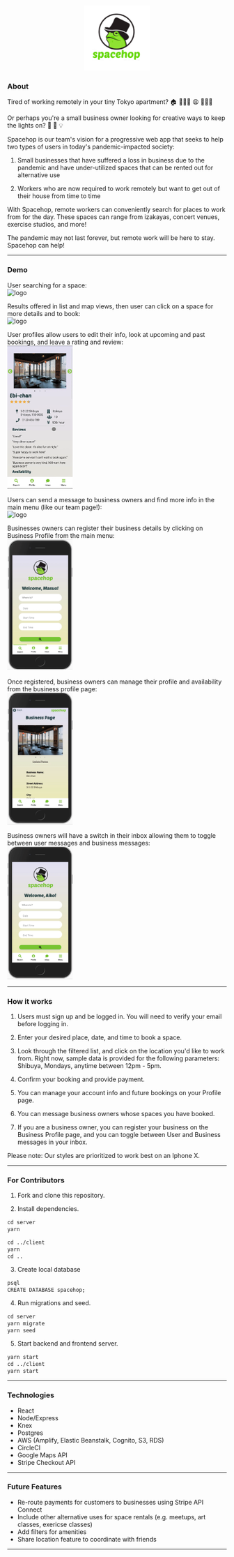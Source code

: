 <p align="center">
  <img width="150" alt="logo" src="./client/public/logo.png">
</p>

### About
Tired of working remotely in your tiny Tokyo apartment? 🏠 👩🏻‍💻 😫 🙋🏻‍♀️

Or perhaps you're a small business owner looking for creative ways to keep the lights on? 🤔 💸 💡

Spacehop is our team's vision for a progressive web app that seeks to help two types of users in today's pandemic-impacted society: 
1) Small businesses that have suffered a loss in business due to the pandemic and have under-utilized spaces that can be rented out for alternative use

2) Workers who are now required to work remotely but want to get out of their house from time to time

With Spacehop, remote workers can conveniently search for places to work from for the day. These spaces can range from izakayas, concert venues, exercise studios, and more! 

The pandemic may not last forever, but remote work will be here to stay. Spacehop can help!

***
### Demo

User searching for a space:<br>
<img width="150" alt="logo" src="./client/public/DEMO_search.gif">

Results offered in list and map views, then user can click on a space for more details and to book:<br>
<img width="150" alt="logo" src="./client/public/DEMO_results.gif">

User profiles allow users to edit their info, look at upcoming and past bookings, and leave a rating and review:<br>
<img width="150" alt="logo" src="./client/public/DEMO_profile.gif">

Users can send a message to business owners and find more info in the main menu (like our team page!):<br>
<img width="150" alt="logo" src="./client/public/DEMO_chat.gif">

Businesses owners can register their business details by clicking on Business Profile from the main menu:<br>
<img width="150" alt="logo" src="./client/public/DEMO_addbusiness.gif">

Once registered, business owners can manage their profile and availability from the business profile page:<br>
<img width="150" alt="logo" src="./client/public/DEMO_businessprofile.gif">

Business owners will have a switch in their inbox allowing them to toggle between user messages and business messages:<br>
  <img width="150" alt="logo" src="./client/public/DEMO_businessinbox.gif">

***

### How it works
1) Users must sign up and be logged in. You will need to verify your email before logging in.

2) Enter your desired place, date, and time to book a space.

3) Look through the filtered list, and click on the location you'd like to work from. Right now, sample data is provided for the following parameters: Shibuya, Mondays, anytime between 12pm - 5pm.

4) Confirm your booking and provide payment.

5) You can manage your account info and future bookings on your Profile page.

6) You can message business owners whose spaces you have booked. 

7) If you are a business owner, you can register your business on the Business Profile page, and you can toggle between User and Business messages in your inbox.

Please note:
Our styles are prioritized to work best on an Iphone X. 

***

### For Contributors
1) Fork and clone this repository.

2) Install dependencies.
```
cd server
yarn
```
```
cd ../client
yarn
cd ..
```
3) Create local database
```
psql
CREATE DATABASE spacehop;
```
4) Run migrations and seed.
```
cd server
yarn migrate
yarn seed
```
5) Start backend and frontend server.
```
yarn start
cd ../client
yarn start
```

***
### Technologies
- React
- Node/Express
- Knex
- Postgres
- AWS (Amplify, Elastic Beanstalk, Cognito, S3, RDS)
- CircleCI
- Google Maps API
- Stripe Checkout API

***

### Future Features

- Re-route payments for customers to businesses using Stripe API Connect
- Include other alternative uses for space rentals (e.g. meetups, art classes, exericse classes)
- Add filters for amenities
- Share location feature to coordinate with friends

***


